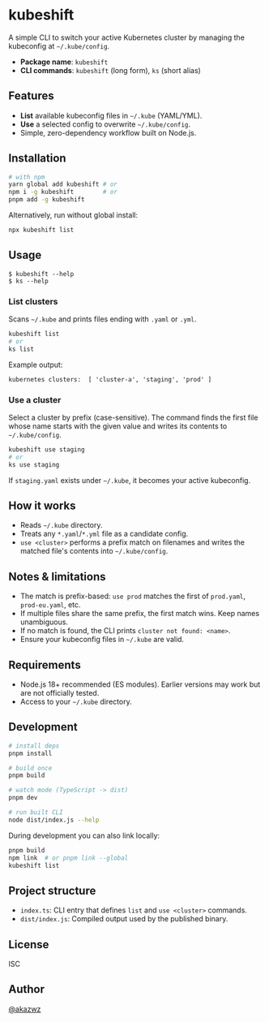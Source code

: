 # kubeshift

A simple CLI to switch your active Kubernetes cluster by managing the kubeconfig at `~/.kube/config`.

- **Package name**: `kubeshift`
- **CLI commands**: `kubeshift` (long form), `ks` (short alias)

## Features
- **List** available kubeconfig files in `~/.kube` (YAML/YML).
- **Use** a selected config to overwrite `~/.kube/config`.
- Simple, zero-dependency workflow built on Node.js.

## Installation
```bash
# with npm
yarn global add kubeshift # or
npm i -g kubeshift        # or
pnpm add -g kubeshift
```

Alternatively, run without global install:
```bash
npx kubeshift list
```

## Usage
```
$ kubeshift --help
$ ks --help
```

### List clusters
Scans `~/.kube` and prints files ending with `.yaml` or `.yml`.
```bash
kubeshift list
# or
ks list
```
Example output:
```
kubernetes clusters:  [ 'cluster-a', 'staging', 'prod' ]
```

### Use a cluster
Select a cluster by prefix (case-sensitive). The command finds the first file whose name starts with the given value and writes its contents to `~/.kube/config`.
```bash
kubeshift use staging
# or
ks use staging
```
If `staging.yaml` exists under `~/.kube`, it becomes your active kubeconfig.

## How it works
- Reads `~/.kube` directory.
- Treats any `*.yaml`/`*.yml` file as a candidate config.
- `use <cluster>` performs a prefix match on filenames and writes the matched file's contents into `~/.kube/config`.

## Notes & limitations
- The match is prefix-based: `use prod` matches the first of `prod.yaml`, `prod-eu.yaml`, etc.
- If multiple files share the same prefix, the first match wins. Keep names unambiguous.
- If no match is found, the CLI prints `cluster not found: <name>`.
- Ensure your kubeconfig files in `~/.kube` are valid.

## Requirements
- Node.js 18+ recommended (ES modules). Earlier versions may work but are not officially tested.
- Access to your `~/.kube` directory.

## Development
```bash
# install deps
pnpm install

# build once
pnpm build

# watch mode (TypeScript -> dist)
pnpm dev

# run built CLI
node dist/index.js --help
```
During development you can also link locally:
```bash
pnpm build
npm link  # or pnpm link --global
kubeshift list
```

## Project structure
- `index.ts`: CLI entry that defines `list` and `use <cluster>` commands.
- `dist/index.js`: Compiled output used by the published binary.

## License
ISC

## Author
[@akazwz](https://github.com/akazwz)
